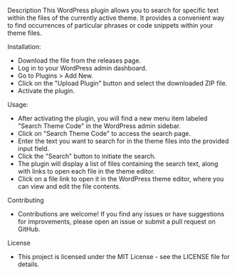 Description
This WordPress plugin allows you to search for specific text within the files of the currently active theme. It provides a convenient way to find occurrences of particular phrases or code snippets within your theme files.

Installation:

- Download the file from the releases page.
- Log in to your WordPress admin dashboard.
- Go to Plugins > Add New.
- Click on the "Upload Plugin" button and select the downloaded ZIP file.
- Activate the plugin.

Usage:

- After activating the plugin, you will find a new menu item labeled "Search Theme Code" in the WordPress admin sidebar.
- Click on "Search Theme Code" to access the search page.
- Enter the text you want to search for in the theme files into the provided input field.
- Click the "Search" button to initiate the search.
- The plugin will display a list of files containing the search text, along with links to open each file in the theme editor.
- Click on a file link to open it in the WordPress theme editor, where you can view and edit the file contents.

Contributing
- Contributions are welcome! If you find any issues or have suggestions for improvements, please open an issue or submit a pull request on GitHub.

License
- This project is licensed under the MIT License - see the LICENSE file for details.
